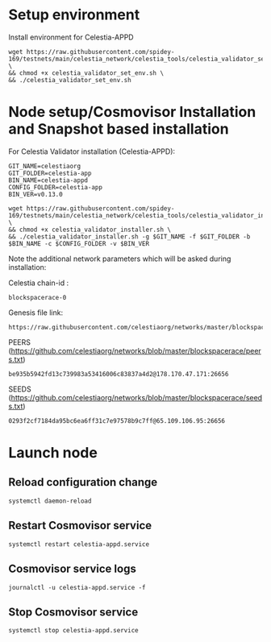 # Setup environment

Install environment for Celestia-APPD

```
wget https://raw.githubusercontent.com/spidey-169/testnets/main/celestia_network/celestia_tools/celestia_validator_set_env.sh \
&& chmod +x celestia_validator_set_env.sh \
&& ./celestia_validator_set_env.sh 
```


# Node setup/Cosmovisor Installation and Snapshot based installation

For Celestia Validator installation (Celestia-APPD):


```
GIT_NAME=celestiaorg
GIT_FOLDER=celestia-app
BIN_NAME=celestia-appd
CONFIG_FOLDER=celestia-app
BIN_VER=v0.13.0

wget https://raw.githubusercontent.com/spidey-169/testnets/main/celestia_network/celestia_tools/celestia_validator_installer.sh \
&& chmod +x celestia_validator_installer.sh \
&& ./celestia_validator_installer.sh -g $GIT_NAME -f $GIT_FOLDER -b $BIN_NAME -c $CONFIG_FOLDER -v $BIN_VER
```

Note the additional network parameters which will be asked during installation:

Celestia chain-id : 
```
blockspacerace-0
```

Genesis file link:
```
https://raw.githubusercontent.com/celestiaorg/networks/master/blockspacerace/genesis.json
```

PEERS (https://github.com/celestiaorg/networks/blob/master/blockspacerace/peers.txt)
```
be935b5942fd13c739983a53416006c83837a4d2@178.170.47.171:26656
```
SEEDS (https://github.com/celestiaorg/networks/blob/master/blockspacerace/seeds.txt)
```
0293f2cf7184da95bc6ea6ff31c7e97578b9c7ff@65.109.106.95:26656
```

# Launch node

## Reload configuration change 

```
systemctl daemon-reload
```
## Restart Cosmovisor service 

```
systemctl restart celestia-appd.service
```
## Cosmovisor service logs 

```
journalctl -u celestia-appd.service -f
```
## Stop Cosmovisor service 

```
systemctl stop celestia-appd.service
```
